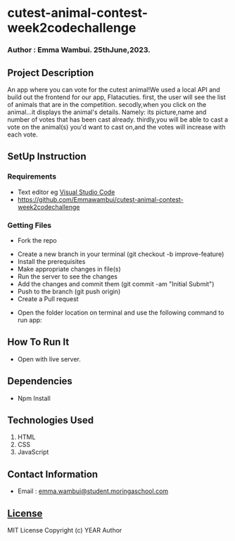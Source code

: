 # cutest-animal-contest-week2codechallenge

### Author : Emma Wambui. 25thJune,2023.

## Project Description
An app where you can vote for the cutest animal!We used a local API and build out the frontend for our app, Flatacuties. first, the user will see the list of animals that are in the competition. secodly,when you click on the animal...it displays the animal's details. Namely: its picture,name and number of votes that has been cast already. thirdly,you will be able to cast a vote on the animal(s) you'd want to cast on,and the votes will increase with each vote.

## SetUp Instruction
### Requirements
* Text editor eg [Visual Studio Code](https://code.visualstudio.com/download)
* https://github.com/Emmawambui/cutest-animal-contest-week2codechallenge


### Getting Files
* Fork the repo
- Create a new branch in your terminal (git checkout -b improve-feature)
- Install the prerequisites
- Make appropriate changes in file(s)
- Run the server to see the changes
- Add the changes and commit them (git commit -am "Initial Submit")
- Push to the branch (git push origin)
- Create a Pull request
* Open the folder location on terminal and use the following command to run app:

## How To Run It
- Open with live server.

## Dependencies
- Npm Install

## Technologies Used
1. HTML
2. CSS
3. JavaScript

## Contact Information
* Email : emma.wambui@student.moringaschool.com

## [License](LICENSE)
MIT License
Copyright (c) YEAR Author

